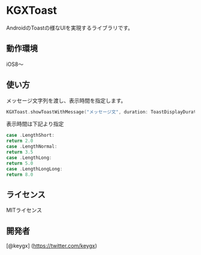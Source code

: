 # KGXToast

AndroidのToastの様なUIを実現するライブラリです。

## 動作環境

iOS8〜

## 使い方

メッセージ文字列を渡し、表示時間を指定します。

```swift
KGXToast.showToastWithMessage("メッセージ文", duration: ToastDisplayDuration.LengthShort)
```

表示時間は下記より指定

```swift
case .LengthShort:
return 2.0
case .LengthNormal:
return 3.5
case .LengthLong:
return 5.0
case .LengthLongLong:
return 8.0
```

## ライセンス

MITライセンス

## 開発者

[@keygx] (<https://twitter.com/keygx>)
